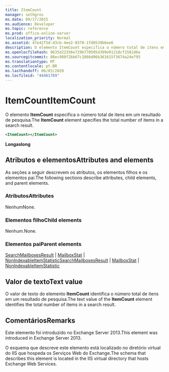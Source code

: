 ```yaml
---
title: ItemCount
manager: sethgros
ms.date: 09/17/2015
ms.audience: Developer
ms.topic: reference
ms.prod: office-online-server
localization_priority: Normal
ms.assetid: 47e42f5d-d3cb-4ee2-8370-1fd0539b6ee6
description: O elemento ItemCount especifica o número total de itens em um resultado de pesquisa.
ms.openlocfilehash: 9635d22356e729b770505d399e91218cf1581d6e
ms.sourcegitcommit: 88ec988f2bb67c1866d06b361615f3674a24e795
ms.translationtype: MT
ms.contentlocale: pt-BR
ms.lasthandoff: 06/03/2020
ms.locfileid: "44461769"
---
```

# <a name="itemcount"></a><span data-ttu-id="a1de0-103">ItemCount</span><span class="sxs-lookup"><span data-stu-id="a1de0-103">ItemCount</span></span>

<span data-ttu-id="a1de0-104">O elemento **ItemCount** especifica o número total de itens em um resultado de pesquisa.</span><span class="sxs-lookup"><span data-stu-id="a1de0-104">The **ItemCount** element specifies the total number of items in a search result.</span></span> 
  
```XML
<ItemCount></ItemCount>
```

 <span data-ttu-id="a1de0-105">**Longas**</span><span class="sxs-lookup"><span data-stu-id="a1de0-105">**long**</span></span>
## <a name="attributes-and-elements"></a><span data-ttu-id="a1de0-106">Atributos e elementos</span><span class="sxs-lookup"><span data-stu-id="a1de0-106">Attributes and elements</span></span>

<span data-ttu-id="a1de0-107">As seções a seguir descrevem os atributos, os elementos filhos e os elementos pai.</span><span class="sxs-lookup"><span data-stu-id="a1de0-107">The following sections describe attributes, child elements, and parent elements.</span></span>
  
### <a name="attributes"></a><span data-ttu-id="a1de0-108">Atributos</span><span class="sxs-lookup"><span data-stu-id="a1de0-108">Attributes</span></span>

<span data-ttu-id="a1de0-109">Nenhum</span><span class="sxs-lookup"><span data-stu-id="a1de0-109">None.</span></span>
  
### <a name="child-elements"></a><span data-ttu-id="a1de0-110">Elementos filho</span><span class="sxs-lookup"><span data-stu-id="a1de0-110">Child elements</span></span>

<span data-ttu-id="a1de0-111">Nenhum.</span><span class="sxs-lookup"><span data-stu-id="a1de0-111">None.</span></span>
  
### <a name="parent-elements"></a><span data-ttu-id="a1de0-112">Elementos pai</span><span class="sxs-lookup"><span data-stu-id="a1de0-112">Parent elements</span></span>

<span data-ttu-id="a1de0-113">[SearchMailboxesResult](searchmailboxesresult.md)  |  [MailboxStat](mailboxstat.md)  |  [NonIndexableItemStatistic](nonindexableitemstatistic.md)</span><span class="sxs-lookup"><span data-stu-id="a1de0-113">[SearchMailboxesResult](searchmailboxesresult.md) | [MailboxStat](mailboxstat.md) | [NonIndexableItemStatistic](nonindexableitemstatistic.md)</span></span>
  
## <a name="text-value"></a><span data-ttu-id="a1de0-114">Valor de texto</span><span class="sxs-lookup"><span data-stu-id="a1de0-114">Text value</span></span>

<span data-ttu-id="a1de0-115">O valor de texto do elemento **ItemCount** identifica o número total de itens em um resultado de pesquisa.</span><span class="sxs-lookup"><span data-stu-id="a1de0-115">The text value of the **ItemCount** element identifies the total number of items in a search result.</span></span> 
  
## <a name="remarks"></a><span data-ttu-id="a1de0-116">Comentários</span><span class="sxs-lookup"><span data-stu-id="a1de0-116">Remarks</span></span>

<span data-ttu-id="a1de0-117">Este elemento foi introduzido no Exchange Server 2013.</span><span class="sxs-lookup"><span data-stu-id="a1de0-117">This element was introduced in Exchange Server 2013.</span></span>
  
<span data-ttu-id="a1de0-118">O esquema que descreve este elemento está localizado no diretório virtual do IIS que hospeda os Serviços Web do Exchange.</span><span class="sxs-lookup"><span data-stu-id="a1de0-118">The schema that describes this element is located in the IIS virtual directory that hosts Exchange Web Services.</span></span>
  

